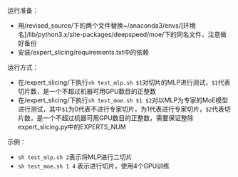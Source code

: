 运行准备：
- 用/revised_source/下的两个文件替换~/anaconda3/envs/[环境名]/lib/python3.x/site-packages/deepspeed/moe/下的同名文件，注意做好备份
- 安装/expert_slicing/requirements.txt中的依赖

运行方式：
- 在/expert_slicing/下执行`sh test_mlp.sh $1`对切片的MLP进行测试，`$1`代表切片数，是一个不超过机器可用GPU数目的正整数
- 在/expert_slicing/下执行`sh test_moe.sh $1 $2`对以MLP为专家的MoE模型进行测试，其中`$1`为0代表不进行专家切片，为1代表进行专家切片，`$2`代表切片数，是一个不超过机器可用GPU数目的正整数，需要保证整除expert_slicing.py中的EXPERTS_NUM

示例：
- `sh test_mlp.sh 2`表示将MLP进行二切片
- `sh test_moe.sh 1 4` 表示进行切片，使用4个GPU训练